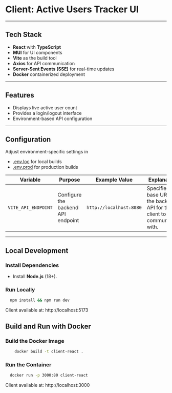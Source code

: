 # Client: Active Users Tracker UI

---

## Tech Stack
- **React** with **TypeScript**
- **MUI** for UI components
- **Vite** as the build tool
- **Axios** for API communication
- **Server-Sent Events (SSE)** for real-time updates
- **Docker** containerized deployment

---

## Features
- Displays live active user count
- Provides a login/logout interface
- Environment-based API configuration

---

## Configuration

Adjust environment-specific settings in 
- [.env.loc](./.env.loc) for local builds
- [.env.prod](./.env.prod) for production builds


| **Variable**         | **Purpose**                            | **Example Value**           | **Explanation**                                                                                       |
|-----------------------|----------------------------------------|-----------------------------|-------------------------------------------------------------------------------------------------------|
| `VITE_API_ENDPOINT`   | Configure the backend API endpoint    | `http://localhost:8080`     | Specifies the base URL of the backend API for the client to communicate with.                        |

---

## Local Development

### Install Dependencies
- Install **Node.js** (18+).

### Run Locally
```bash
  npm install && npm run dev
```

Client available at: http://localhost:5173

## Build and Run with Docker

### Build the Docker Image

```bash
    docker build -t client-react .
```

### Run the Container

```bash
  docker run -p 3000:80 client-react
```

Client available at: http://localhost:3000
